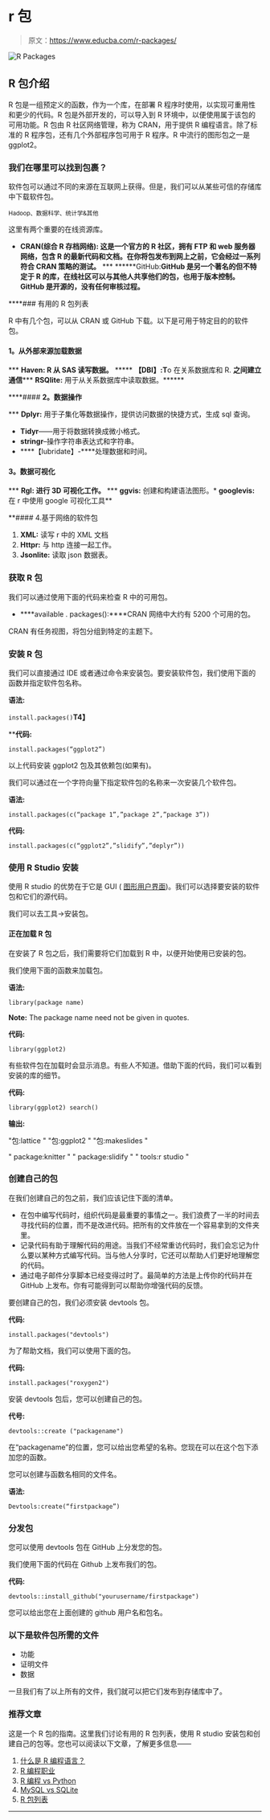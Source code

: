 # r 包

> 原文：<https://www.educba.com/r-packages/>

![R Packages](img/c17408824c44a8a8c5269367df15e9b6.png)



## R 包介绍

R 包是一组预定义的函数，作为一个库，在部署 R 程序时使用，以实现可重用性和更少的代码。R 包是外部开发的，可以导入到 R 环境中，以便使用属于该包的可用功能。R 包由 R 社区网络管理，称为 CRAN，用于提供 R 编程语言。除了标准的 R 程序包，还有几个外部程序包可用于 R 程序。R 中流行的图形包之一是 ggplot2。

### 我们在哪里可以找到包裹？

软件包可以通过不同的来源在互联网上获得。但是，我们可以从某些可信的存储库中下载软件包。

<small>Hadoop、数据科学、统计学&其他</small>

这里有两个重要的在线资源库。

*   ******CRAN(综合 R 存档网络):**** 这是一个官方的 R 社区，拥有 FTP 和 web 服务器网络，包含 R 的最新代码和文档。在你将包发布到网上之前，它会经过一系列符合 CRAN 策略的测试。**
***   ******GitHub:****GitHub 是另一个著名的但不特定于 R 的库，在线社区可以与其他人共享他们的包，也用于版本控制。GitHub 是开源的，没有任何审核过程。****

 ****### 有用的 R 包列表

R 中有几个包，可以从 CRAN 或 GitHub 下载。以下是可用于特定目的的软件包。

#### **1。从外部来源加载数据**

 ***   ******Haven:**** R 从 SAS 读写数据。**
*****   ****【DBI】:T****o 在关系数据库和 R. **之间建立通信*****   ****RSQlite:**** 用于从关系数据库中读取数据。******

 ****#### **2。数据操作**

 ***   ****Dplyr:**** 用于子集化等数据操作，提供访问数据的快捷方式，生成 sql 查询。
*   ****Tidyr****——用于将数据转换成微小格式。
*   ****stringr****–操作字符串表达式和字符串。
*   ****【lubridate】-****处理数据和时间。

#### **3。数据可视化**

 ***   ******Rgl:**** 进行 3D 可视化工作。**
***   ****ggvis:**** 创建和构建语法图形。*   ****googlevis:**** 在 r 中使用 google 可视化工具**

 **#### 4.基于网络的软件包

1.  ****XML:**** 读写 r 中的 XML 文档
2.  ****Httpr:**** 与 http 连接一起工作。
3.  ****Jsonlite:**** 读取 json 数据表。

### 获取 R 包

我们可以通过使用下面的代码来检查 R 中的可用包。

*   ****available . packages():****CRAN 网络中大约有 5200 个可用的包。

CRAN 有任务视图，将包分组到特定的主题下。

### 安装 R 包

我们可以直接通过 IDE 或者通过命令来安装包。要安装软件包，我们使用下面的函数并指定软件包名称。

**语法:**

`install.packages()`****T4】****

 ****代码:**

`install.packages(“ggplot2”)`

以上代码安装 ggplot2 包及其依赖包(如果有)。

我们可以通过在一个字符向量下指定软件包的名称来一次安装几个软件包。

**语法:**

`install.packages(c(“package 1”,”package 2”,”package 3”))`

**代码:**

`install.packages(c(“ggplot2”,”slidify”,”deplyr”))`

### 使用 R Studio 安装

使用 R studio 的优势在于它是 GUI ( [图形用户界面](https://www.educba.com/what-is-gui/))。我们可以选择要安装的软件包和它们的源代码。

我们可以去工具->安装包。

#### 正在加载 R 包

在安装了 R 包之后，我们需要将它们加载到 R 中，以便开始使用已安装的包。

我们使用下面的函数来加载包。

**语法:**

`library(package name)`

**Note:** The package name need not be given in quotes.

**代码:**

`library(ggplot2)`

有些软件包在加载时会显示消息。有些人不知道。借助下面的代码，我们可以看到安装的库的细节。

**代码:**

`library(ggplot2)
search()`

****输出:****

"包:lattice " "包:ggplot2 " "包:makeslides "

" package:knitter " " package:slidify " " tools:r studio "

### 创建自己的包

在我们创建自己的包之前，我们应该记住下面的清单。

*   在包中编写代码时，组织代码是最重要的事情之一。我们浪费了一半的时间去寻找代码的位置，而不是改进代码。把所有的文件放在一个容易拿到的文件夹里。
*   记录代码有助于理解代码的用途。当我们不经常重访代码时，我们会忘记为什么要以某种方式编写代码。当与他人分享时，它还可以帮助人们更好地理解您的代码。
*   通过电子邮件分享脚本已经变得过时了。最简单的方法是上传你的代码并在 GitHub 上发布。你有可能得到可以帮助你增强代码的反馈。

要创建自己的包，我们必须安装 devtools 包。

**代码:**

`install.packages("devtools")`

为了帮助文档，我们可以使用下面的包。

**代码:**

`install.packages("roxygen2")`

安装 devtools 包后，您可以创建自己的包。

****代号:****

`devtools::create ("packagename")`

在“packagename”的位置，您可以给出您希望的名称。您现在可以在这个包下添加您的函数。

您可以创建与函数名相同的文件名。

****语法:****

`Devtools:create(“firstpackage”)`

### 分发包

您可以使用 devtools 包在 GitHub 上分发您的包。

我们使用下面的代码在 Github 上发布我们的包。

**代码:**

`devtools::install_github("yourusername/firstpackage")`

您可以给出您在上面创建的 github 用户名和包名。

### 以下是软件包所需的文件

*   功能
*   证明文件
*   数据

一旦我们有了以上所有的文件，我们就可以把它们发布到存储库中了。

### 推荐文章

这是一个 R 包的指南。这里我们讨论有用的 R 包列表，使用 R studio 安装包和创建自己的包等。您也可以阅读以下文章，了解更多信息——

1.  [什么是 R 编程语言？](https://www.educba.com/what-is-r-programming-language/)
2.  [R 编程职业](https://www.educba.com/careers-in-r-programming/)
3.  [R 编程 vs Python](https://www.educba.com/r-vs-python/)
4.  [MySQL vs SQLite](https://www.educba.com/mysql-vs-sqlite/)
5.  [R 包列表](https://www.educba.com/list-of-r-packages/)





******************
